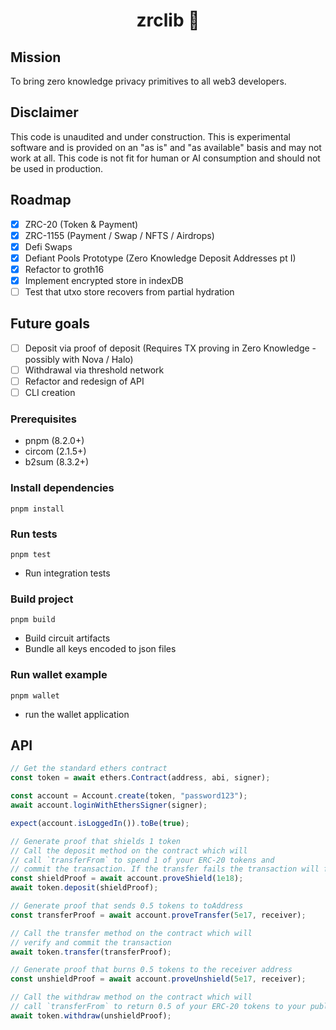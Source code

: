 <p align="center"><h1 align="center">zrclib 🔮</h1></p>

## Mission

To bring zero knowledge privacy primitives to all web3 developers.

## Disclaimer

This code is unaudited and under construction. This is experimental software and is provided on an "as is" and "as available" basis and may not work at all. This code is not fit for human or AI consumption and should not be used in production.

## Roadmap

- [x] ZRC-20 (Token & Payment)
- [x] ZRC-1155 (Payment / Swap / NFTS / Airdrops)
- [x] Defi Swaps
- [x] Defiant Pools Prototype (Zero Knowledge Deposit Addresses pt I)
- [x] Refactor to groth16
- [x] Implement encrypted store in indexDB
- [ ] Test that utxo store recovers from partial hydration

## Future goals

- [ ] Deposit via proof of deposit (Requires TX proving in Zero Knowledge - possibly with Nova / Halo)
- [ ] Withdrawal via threshold network
- [ ] Refactor and redesign of API
- [ ] CLI creation

### Prerequisites

- pnpm (8.2.0+)
- circom (2.1.5+)
- b2sum (8.3.2+)

### Install dependencies

```
pnpm install
```

### Run tests

```
pnpm test
```

- Run integration tests

### Build project

```
pnpm build
```

- Build circuit artifacts
- Bundle all keys encoded to json files

### Run wallet example

```
pnpm wallet
```

- run the wallet application

## API

```ts
// Get the standard ethers contract
const token = await ethers.Contract(address, abi, signer);

const account = Account.create(token, "password123");
await account.loginWithEthersSigner(signer);

expect(account.isLoggedIn()).toBe(true);

// Generate proof that shields 1 token
// Call the deposit method on the contract which will
// call `transferFrom` to spend 1 of your ERC-20 tokens and
// commit the transaction. If the transfer fails the transaction will fail
const shieldProof = await account.proveShield(1e18);
await token.deposit(shieldProof);

// Generate proof that sends 0.5 tokens to toAddress
const transferProof = await account.proveTransfer(5e17, receiver);

// Call the transfer method on the contract which will
// verify and commit the transaction
await token.transfer(transferProof);

// Generate proof that burns 0.5 tokens to the receiver address
const unshieldProof = await account.proveUnshield(5e17, receiver);

// Call the withdraw method on the contract which will
// call `transferFrom` to return 0.5 of your ERC-20 tokens to your public account
await token.withdraw(unshieldProof);
```

